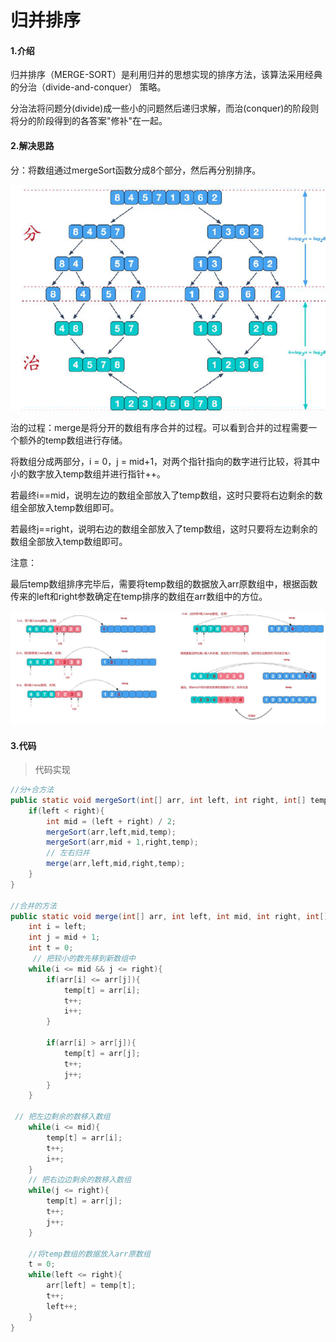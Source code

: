 # 归并排序

#### 1.介绍

归并排序（MERGE-SORT）是利用归并的思想实现的排序方法，该算法采用经典的分治（divide-and-conquer）
策略。

分治法将问题分(divide)成一些小的问题然后递归求解，而治(conquer)的阶段则将分的阶段得到的各答案"修补"在一起。



#### 2.解决思路

分：将数组通过mergeSort函数分成8个部分，然后再分别排序。

![5.6.1](../assets/5.6.1.png)





治的过程：merge是将分开的数组有序合并的过程。可以看到合并的过程需要一个额外的temp数组进行存储。

将数组分成两部分，i = 0，j = mid+1，对两个指针指向的数字进行比较，将其中小的数字放入temp数组并进行指针++。

若最终i==mid，说明左边的数组全部放入了temp数组，这时只要将右边剩余的数组全部放入temp数组即可。

若最终j==right，说明右边的数组全部放入了temp数组，这时只要将左边剩余的数组全部放入temp数组即可。

注意：

最后temp数组排序完毕后，需要将temp数组的数据放入arr原数组中，根据函数传来的left和right参数确定在temp排序的数组在arr数组中的方位。

![5.6.2](../assets/5.6.2.png)



#### 3.代码

> 代码实现

```java
//分+合方法
public static void mergeSort(int[] arr, int left, int right, int[] temp) {
    if(left < right){
        int mid = (left + right) / 2;
        mergeSort(arr,left,mid,temp);
        mergeSort(arr,mid + 1,right,temp);
        // 左右归并
        merge(arr,left,mid,right,temp);
    }
}

//合并的方法
public static void merge(int[] arr, int left, int mid, int right, int[] temp) {
    int i = left;
    int j = mid + 1;
    int t = 0;
     // 把较小的数先移到新数组中
    while(i <= mid && j <= right){
        if(arr[i] <= arr[j]){
            temp[t] = arr[i];
            t++;
            i++;
        }

        if(arr[i] > arr[j]){
            temp[t] = arr[j];
            t++;
            j++;
        }
    }
    
 // 把左边剩余的数移入数组
    while(i <= mid){
        temp[t] = arr[i];
        t++;
        i++;
    }
    // 把右边边剩余的数移入数组
    while(j <= right){
        temp[t] = arr[j];
        t++;
        j++;
    }

    //将temp数组的数据放入arr原数组
    t = 0;
    while(left <= right){
        arr[left] = temp[t];
        t++;
        left++;
    }
}
```

